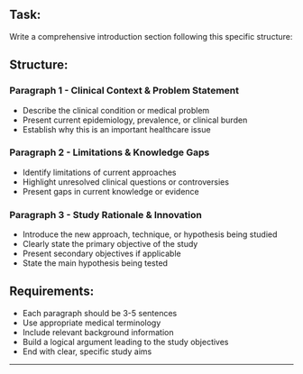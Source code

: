 ## Task:
Write a comprehensive introduction section following this specific structure:

## Structure:

### **Paragraph 1 - Clinical Context & Problem Statement**
- Describe the clinical condition or medical problem
- Present current epidemiology, prevalence, or clinical burden
- Establish why this is an important healthcare issue

### **Paragraph 2 - Limitations & Knowledge Gaps**
- Identify limitations of current approaches
- Highlight unresolved clinical questions or controversies
- Present gaps in current knowledge or evidence

### **Paragraph 3 - Study Rationale & Innovation**
- Introduce the new approach, technique, or hypothesis being studied
- Clearly state the primary objective of the study
- Present secondary objectives if applicable
- State the main hypothesis being tested

## Requirements:
- Each paragraph should be 3-5 sentences
- Use appropriate medical terminology
- Include relevant background information
- Build a logical argument leading to the study objectives
- End with clear, specific study aims

---
